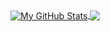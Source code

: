 <a href="https://github.com/simisimon/simisimon">
  <img align="center" src="https://github-readme-stats.vercel.app/api?username=simisimon&show_icons=true&theme=onedark" alt="My GitHub Stats" />
</a>
<a href="https://github.com/simisimon/simisimon">
  <img align="center" src="https://github-readme-stats.vercel.app/api/top-langs/?username=simisimon&layout=compact&theme=onedark" />
</a>

